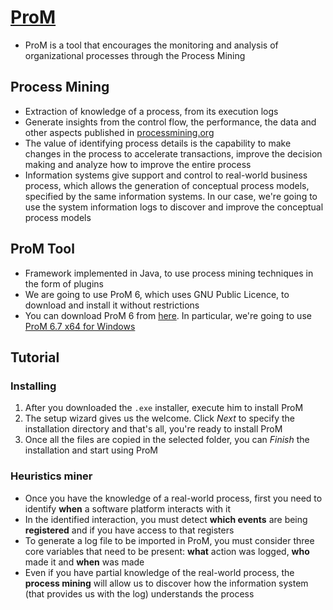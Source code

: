 # [ProM][prom_url]

* ProM is a tool that encourages the monitoring and analysis of organizational processes through the Process Mining

## Process Mining

* Extraction of knowledge of a process, from its execution logs
* Generate insights from the control flow, the performance, the data and other aspects published in [processmining.org][pmorg_url]
* The value of identifying process details is the capability to make changes in the process to accelerate transactions, improve the decision making and analyze how to improve the entire process
* Information systems give support and control to real-world business process, which allows the generation of conceptual process models, specified by the same information systems. In our case, we're going to use the system information logs to discover and improve the conceptual process models

## ProM Tool

* Framework implemented in Java, to use process mining techniques in the form of plugins
* We are going to use ProM 6, which uses GNU Public Licence, to download and install it without restrictions
* You can download ProM 6 from [here][prom6.7]. In particular, we're going to use [ProM 6.7 x64 for Windows][prom6.7_win]

## Tutorial

### Installing

1. After you downloaded the `.exe` installer, execute him to install ProM
2. The setup wizard gives us the welcome. Click *Next* to specify the installation directory and that's all, you're ready to install ProM
3. Once all the files are copied in the selected folder, you can *Finish* the installation and start using ProM

### Heuristics miner

* Once you have the knowledge of a real-world process, first you need to identify **when** a software platform interacts with it
* In the identified interaction, you must detect **which events** are being **registered** and if you have access to that registers
* To generate a log file to be imported in ProM, you must consider three core variables that need to be present: **what** action was logged, **who** made it and **when** was made
* Even if you have partial knowledge of the real-world process, the **process mining** will allow us to discover how the information system (that provides us with the log) understands the process

[prom_url]: http://www.promtools.org/doku.php
[pmorg_url]: http://www.processmining.org/
[prom6.7]: http://www.promtools.org/prom6/downloads/
[prom6.7_win]: http://www.promtools.org/prom6/downloads/prom-6.7-jre7-installer.exe
